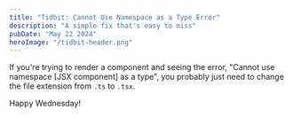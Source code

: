 ```yaml
---
title: "Tidbit: Cannot Use Namespace as a Type Error"
description: "A simple fix that's easy to miss"
pubDate: "May 22 2024"
heroImage: "/tidbit-header.png"
---
```


If you're trying to render a component and seeing the error, "Cannot use namespace [JSX component] as a type", you probably just need to change the file extension from `.ts` to `.tsx`.

Happy Wednesday!
